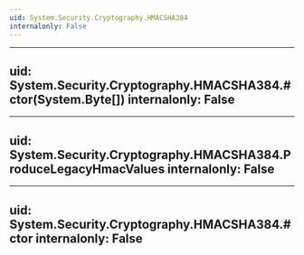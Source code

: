 ```yaml
---
uid: System.Security.Cryptography.HMACSHA384
internalonly: False
---
```


---
uid: System.Security.Cryptography.HMACSHA384.#ctor(System.Byte[])
internalonly: False
---

---
uid: System.Security.Cryptography.HMACSHA384.ProduceLegacyHmacValues
internalonly: False
---

---
uid: System.Security.Cryptography.HMACSHA384.#ctor
internalonly: False
---
